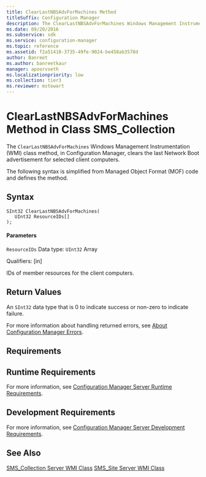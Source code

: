```yaml
---
title: ClearLastNBSAdvForMachines Method
titleSuffix: Configuration Manager
description: The ClearLastNBSAdvForMachines Windows Management Instrumentation class method, in Configuration Manager, clears the last Network Boot advertisement for selected client computers.
ms.date: 09/20/2016
ms.subservice: sdk
ms.service: configuration-manager
ms.topic: reference
ms.assetid: f2a51410-3735-49fe-9024-be458ab3578d
author: Banreet
ms.author: banreetkaur
manager: apoorvseth
ms.localizationpriority: low
ms.collection: tier3
ms.reviewer: mstewart
---
```

# ClearLastNBSAdvForMachines Method in Class SMS_Collection
The `ClearLastNBSAdvForMachines` Windows Management Instrumentation (WMI) class method, in Configuration Manager, clears the last Network Boot advertisement for selected client computers.

 The following syntax is simplified from Managed Object Format (MOF) code and defines the method.

## Syntax

```
SInt32 ClearLastNBSAdvForMachines(
   UInt32 ResourceIDs[]
);
```

#### Parameters
 `ResourceIDs`
 Data type: `UInt32` Array

 Qualifiers: [in]

 IDs of member resources for the client computers.

## Return Values
 An  `SInt32` data type that is 0 to indicate success or non-zero to indicate failure.

 For more information about handling returned errors, see [About Configuration Manager Errors](../../../../../develop/core/understand/about-configuration-manager-errors.md).

## Requirements

## Runtime Requirements
 For more information, see [Configuration Manager Server Runtime Requirements](../../../../../develop/core/reqs/server-runtime-requirements.md).

## Development Requirements
 For more information, see [Configuration Manager Server Development Requirements](../../../../../develop/core/reqs/server-development-requirements.md).

## See Also
 [SMS_Collection Server WMI Class](../../../../../develop/reference/core/clients/collections/sms_collection-server-wmi-class.md)
 [SMS_Site Server WMI Class](../../../../../develop/reference/core/servers/configure/sms_site-server-wmi-class.md)
